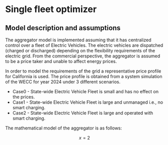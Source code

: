 # Single fleet optimizer

## Model description and assumptions
The aggregator model is implemented assuming that it has centralized control over a fleet of Electric Vehicles. The electric vehicles are dispatched (charged or discharged) depending on the flexibility requirements of the electric grid. From the commercial perspective, the aggregator is assumed to be a price taker and unable to affect energy prices.

In order to model the requirements of the grid a representative price profile for California is used. The price profile is obtained from a system simulation of the WECC for year 2024 under 3 different scenarios. 

- Case0 - State-wide Electric Vehicle Fleet is small and has no effect on the prices. 
- Case1 - State-wide Electric Vehicle Fleet is large and unmanaged i.e., no smart charging. 
- Case2 - State-wide Electric Vehicle Fleet is large and operated with smart charging.

The mathematical model of the aggregator is as follows: 

$$x = 2$$
